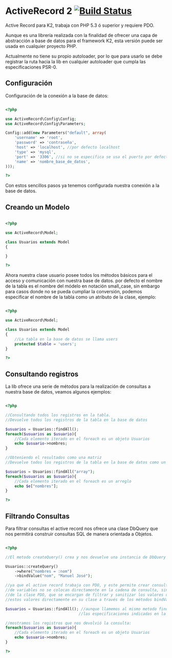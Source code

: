 ActiveRecord 2 [![Build Status](https://secure.travis-ci.org/manuelj555/activerecord.png?branch=php5.3)](https://travis-ci.org/manuelj555/activerecord)
==============

Active Record para K2, trabaja con PHP 5.3 ó superior y requiere PDO.

Aunque es una librería realizada con la finalidad de ofrecer una capa de abstracción a base de datos para el
framework K2, esta versión puede ser usada en cualquier proyecto PHP.

Actualmente no tiene su propio autoloader, por lo que para usarlo se debe registrar la ruta hacia la lib en
cualquier autoloader que cumpla las especificaciones PSR-0.

Configuración
-------------
Configuración de la conexión a la base de datos:

```php

<?php

use ActiveRecord\Config\Config;
use ActiveRecord\Config\Parameters;

Config::add(new Parameters("default", array(
    'username' => 'root',
    'password' => 'contraseña',
    'host' => 'localhost', //por defecto localhost
    'type' => 'mysql',
    'port' => '3306', //si no se especifica se usa el puerto por defecto del gestor de base de datos usado.
    'name' => 'nombre_base_de_datos',
)));

?>
```

Con estos sencillos pasos ya tenemos configurada nuestra conexión a la base de datos.

Creando un Modelo
-----------------

```php

<?php

use ActiveRecord\Model;

class Usuarios extends Model
{

}

?>
```

Ahora nuestra clase usuario posee todos los métodos básicos para el acceso y comunicación con nuestra base de datos.
por defecto el nombre de la tabla es el nombre del módelo en notación small_case, sin embargo para casos donde no se
pueda cumpliar la conversión, podemos especificar el nombre de la tabla como un atributo de la clase, ejemplo:

```php

<?php

use ActiveRecord\Model;

class Usuarios extends Model
{
    //La tabla en la base de datos se llama users
    protected $table = 'users';
}

?>
```

Consultando registros
---------------------
La lib ofrece una serie de métodos para la realización de consultas a nuestra base de datos, veamos algunos ejemplos:

```php

<?php

//Consultando todos los registros en la tabla.
//Devuelve todos los registros de la tabla en la base de datos

$usuarios = Usuarios::findAll();
foreach($usuarios as $usuario){
    //Cada elemento iterado en el foreach es un objeto Usuarios
    echo $usuario->nombres;
}

//Obteniendo el resultados como una matriz
//Devuelve todos los registros de la tabla en la base de datos como un arreglo.

$usuarios = Usuarios::findAll("array");
foreach($usuarios as $usuario){
    //Cada elemento iterado en el foreach es un arreglo
    echo $e["nombres"];
}

?>
```

Filtrando Consultas
-------------------

Para filtrar consultas el active record nos ofrece una clase DbQuery que nos permitirá construir
consultas SQL de manera orientada a Objetos.

```php

<?php

//El metodo createQuery() crea y nos devuelve una instancia de DbQuery

Usuarios::createQuery()
    ->where("nombres = :nom")
    ->bindValue("nom", "Manuel José");

//ya que el active record trabaja con PDO, y este permite crear consultas preparadas, es decir, los valores
//de variables no se colocan directamente en la cadena de consulta, sino que se pasan a traves de métodos
//de la clase PDO, que se encargan de filtrar y sanitizar los valores de la consulta, el DbQuery permite establecer
//estos valores directamente en su clase a través de los métodos bindValue($param,$value) y bind($params).

$usuarios = Usuarios::findAll(); //aunque llamemos al mismo metodo findAll, esté va a filtrar los datos por medio de
                                //las especificaciones indicadas en la instancia del DbQuery.

//mostramos los registros que nos devolvió la consulta:
foreach($usuarios as $usuario){
    //Cada elemento iterado en el foreach es un objeto Usuarios
    echo $usuario->nombres;
}

?>
```
